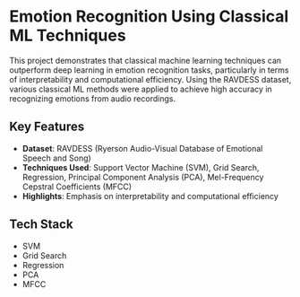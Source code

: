 # Emotion Recognition Using Classical ML Techniques

This project demonstrates that classical machine learning techniques can outperform deep learning in emotion recognition tasks, particularly in terms of interpretability and computational efficiency. Using the RAVDESS dataset, various classical ML methods were applied to achieve high accuracy in recognizing emotions from audio recordings.

## Key Features
- **Dataset**: RAVDESS (Ryerson Audio-Visual Database of Emotional Speech and Song)
- **Techniques Used**: Support Vector Machine (SVM), Grid Search, Regression, Principal Component Analysis (PCA), Mel-Frequency Cepstral Coefficients (MFCC)
- **Highlights**: Emphasis on interpretability and computational efficiency

## Tech Stack
- SVM
- Grid Search
- Regression
- PCA
- MFCC
